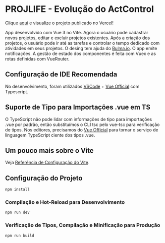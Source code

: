 # PROJLIFE - Evolução do ActControl

Clique [aqui](https://projlife.vercel.app/#/) e visualize o projeto publicado no Vercel!

App desenvolvido com Vue 3 no Vite. Agora o usuário pode cadastrar novos projetos, editar e excluir projetos existentes. Após a criação dos projetos, o usuário pode ir até as tarefas e controlar o tempo dedicado com atividades em seus projetos. O desing tem ajuda do [Bulma.io](https://bulma.io). O app emite notificações. A gestão de estado dos componentes é feita com Vuex e as rotas definidas com VueRouter.

## Configuração de IDE Recomendada

No desenvolvimento, foram utilizados [VSCode](https://code.visualstudio.com/) + [Vue Official](https://marketplace.visualstudio.com/items?itemName=Vue.volar) com Typescript.

## Suporte de Tipo para Importações .vue em TS

O TypeScript não pode lidar com informações de tipo para importações .vue por padrão, então substituímos o CLI tsc pelo vue-tsc para verificação de tipos. Nos editores, precisamos do [Vue Official](https://marketplace.visualstudio.com/items?itemName=Vue.volar) para tornar o serviço de linguagem TypeScript ciente dos tipos .vue.

## Um pouco mais sobre o Vite

Veja [Referência de Configuração do Vite](https://vitejs.dev/config/).

## Configuração do Projeto

```sh
npm install
```

### Compilação e Hot-Reload para Desenvolvimento

```sh
npm run dev
```

### Verificação de Tipos, Compilação e Minificação para Produção

```sh
npm run build
```
